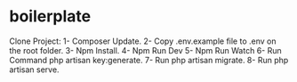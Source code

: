 # boilerplate
Clone Project:
1- Composer Update.
2- Copy .env.example file to .env on the root folder.
3- Npm Install.
4- Npm Run Dev
5- Npm Run Watch
6- Run Command php artisan key:generate.
7- Run php artisan migrate.
8- Run php artisan serve.

